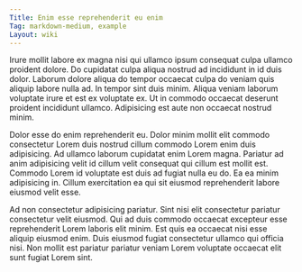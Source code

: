 ```yaml
---
Title: Enim esse reprehenderit eu enim
Tag: markdown-medium, example
Layout: wiki
---
```

Irure mollit labore ex magna nisi qui ullamco ipsum consequat culpa ullamco proident dolore. Do cupidatat culpa aliqua nostrud ad incididunt in id duis dolor. Laborum dolore aliqua do tempor occaecat culpa do veniam quis aliquip labore nulla ad. In tempor sint duis minim. Aliqua veniam laborum voluptate irure et est ex voluptate ex. Ut in commodo occaecat deserunt proident incididunt ullamco. Adipisicing est aute non occaecat nostrud minim.

Dolor esse do enim reprehenderit eu. Dolor minim mollit elit commodo consectetur Lorem duis nostrud cillum commodo Lorem enim duis adipisicing. Ad ullamco laborum cupidatat enim Lorem magna. Pariatur ad anim adipisicing velit id cillum velit consequat qui cillum est mollit est. Commodo Lorem id voluptate est duis ad fugiat nulla eu do. Ea ea minim adipisicing in. Cillum exercitation ea qui sit eiusmod reprehenderit labore eiusmod velit esse.

Ad non consectetur adipisicing pariatur. Sint nisi elit consectetur pariatur consectetur velit eiusmod. Qui ad duis commodo occaecat excepteur esse reprehenderit Lorem laboris elit minim. Est quis ea occaecat nisi esse aliquip eiusmod enim. Duis eiusmod fugiat consectetur ullamco qui officia nisi. Non mollit est pariatur pariatur veniam Lorem voluptate occaecat elit sunt fugiat Lorem sint.